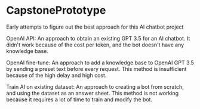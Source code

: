 # CapstonePrototype
Early attempts to figure out the best approach for this AI chatbot project

OpenAI API: An approach to obtain an existing GPT 3.5 for an AI chatbot. It didn't work because of the cost per token, and the bot doesn't have any knowledge base.

OpenAI fine-tune: An approach to add a knowledge base to OpenAI GPT 3.5 by sending a preset text before every request. This method is insufficient because of the high delay and high cost.

Train AI on existing dataset: An approach to creating a bot from scratch, and using the dataset as an answer sheet. This method is not working because it requires a lot of time to train and modify the bot.
